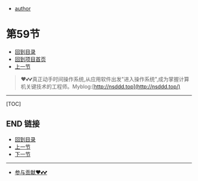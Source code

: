 + [author](https://github.com/3293172751)
# 第59节
+ [回到目录](../README.md)
+ [回到项目首页](../../README.md)
+ [上一节](58.md)
> ❤️💕💕真正动手时间操作系统,从应用软件出发"进入操作系统",成为掌握计算机关键技术的工程师。Myblog:[http://nsddd.top](http://nsddd.top/)
---
[TOC]





## END 链接
+ [回到目录](../README.md)
+ [上一节](58.md)
+ [下一节](60.md)
---
+ [参与贡献❤️💕💕](https://github.com/3293172751/Block_Chain/blob/master/Git/git-contributor.md)